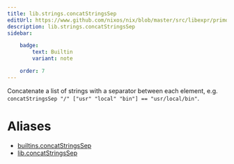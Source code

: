 ```yaml
---
title: lib.strings.concatStringsSep
editUrl: https://www.github.com/nixos/nix/blob/master/src/libexpr/primops.cc
description: lib.strings.concatStringsSep
sidebar:

    badge:
        text: Builtin
        variant: note

    order: 7
---
```


Concatenate a list of strings with a separator between each
element, e.g. `concatStringsSep "/" ["usr" "local" "bin"] ==
"usr/local/bin"`.


# Aliases

- [builtins.concatStringsSep](./reference/builtins/builtins-concatStringsSep)
- [lib.concatStringsSep](./reference/lib/lib-concatStringsSep)


